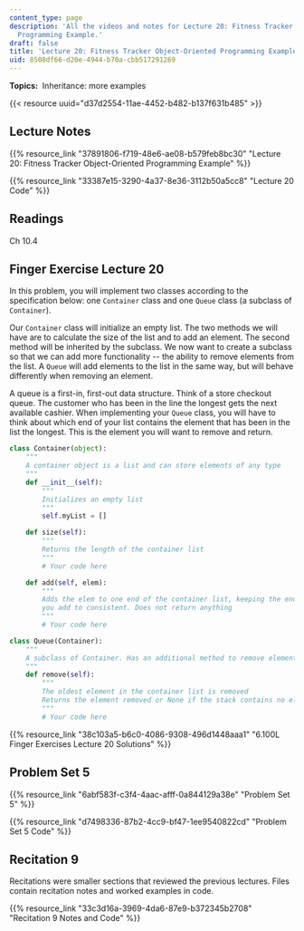 ```yaml
---
content_type: page
description: 'All the videos and notes for Lecture 20: Fitness Tracker Object-Oriented
  Programming Example.'
draft: false
title: 'Lecture 20: Fitness Tracker Object-Oriented Programming Example'
uid: 8508df66-d20e-4944-b70a-cbb517291269
---
```

**Topics:**  Inheritance: more examples

{{< resource uuid="d37d2554-11ae-4452-b482-b137f631b485" >}}

## Lecture Notes

{{% resource_link "37891806-f719-48e6-ae08-b579feb8bc30" "Lecture 20: Fitness Tracker Object-Oriented Programming Example" %}}

{{% resource_link "33387e15-3290-4a37-8e36-3112b50a5cc8" "Lecture 20 Code" %}}

## Readings

Ch 10.4

## Finger Exercise Lecture 20

In this problem, you will implement two classes according to the specification below: one `Container` class and one `Queue` class (a subclass of `Container`).     

Our `Container` class will initialize an empty list. The two methods we will have are to calculate the size of the list and to add an element. The second method will be inherited by the subclass. We now want to create a subclass so that we can add more functionality -- the ability to remove elements from the list. A `Queue` will add elements to the list in the same way, but will behave differently when removing an element.

A queue is a first-in, first-out data structure. Think of a store checkout queue. The customer who has been in the line the longest gets the next available cashier. When implementing your `Queue` class, you will have to think about which end of your list contains the element that has been in the list the longest. This is the element you will want to remove and return.

```python
class Container(object):
    """
    A container object is a list and can store elements of any type
    """
    def __init__(self):
        """
        Initializes an empty list
        """
        self.myList = []

    def size(self):
        """
        Returns the length of the container list
        """
        # Your code here

    def add(self, elem):
        """
        Adds the elem to one end of the container list, keeping the end
        you add to consistent. Does not return anything
        """
        # Your code here

class Queue(Container):
    """
    A subclass of Container. Has an additional method to remove elements.
    """
    def remove(self):
        """
        The oldest element in the container list is removed
        Returns the element removed or None if the stack contains no elements
        """
        # Your code here
```

{{% resource_link "38c103a5-b6c0-4086-9308-496d1448aaa1" "6.100L Finger Exercises Lecture 20 Solutions" %}}

## Problem Set 5

{{% resource_link "6abf583f-c3f4-4aac-afff-0a844129a38e" "Problem Set 5" %}}

{{% resource_link "d7498336-87b2-4cc9-bf47-1ee9540822cd" "Problem Set 5 Code" %}}

## Recitation 9

Recitations were smaller sections that reviewed the previous lectures. Files contain recitation notes and worked examples in code.

{{% resource_link "33c3d16a-3969-4da6-87e9-b372345b2708" "Recitation 9 Notes and Code" %}}